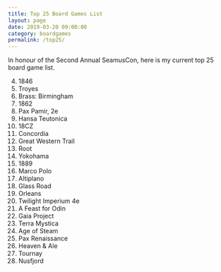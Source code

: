 ```yaml
---
title: Top 25 Board Games List
layout: page
date: 2019-03-20 09:00:00
category: boardgames
permalink: /top25/
---
```


In honour of the Second Annual SeamusCon, here is my current top 25 board game list.

4.  1846
1.  Troyes
5.  Brass: Birmingham
7.  1862
3.  Pax Pamir, 2e
6.  Hansa Teutonica
7.  18CZ
2.  Concordia
9.  Great Western Trail
1.  Root
10. Yokohama
8.  1889
9.  Marco Polo
11. Altiplano
12. Glass Road
9.  Orleans
1.  Twilight Imperium 4e
1.  A Feast for Odin
1.  Gaia Project
1.  Terra Mystica
1.  Age of Steam
1.  Pax Renaissance
1.  Heaven & Ale
1.  Tournay
25.  Nusfjord


